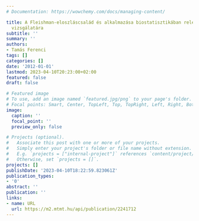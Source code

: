 ```yaml
---
# Documentation: https://wowchemy.com/docs/managing-content/

title: A Fleishman-eloszláscsalád és alkalmazása biostatisztikában releváns próbák
  vizsgálatára
subtitle: ''
summary: ''
authors:
- Tamás Ferenci
tags: []
categories: []
date: '2012-01-01'
lastmod: 2023-04-10T20:23:00+02:00
featured: false
draft: false

# Featured image
# To use, add an image named `featured.jpg/png` to your page's folder.
# Focal points: Smart, Center, TopLeft, Top, TopRight, Left, Right, BottomLeft, Bottom, BottomRight.
image:
  caption: ''
  focal_point: ''
  preview_only: false

# Projects (optional).
#   Associate this post with one or more of your projects.
#   Simply enter your project's folder or file name without extension.
#   E.g. `projects = ["internal-project"]` references `content/project/deep-learning/index.md`.
#   Otherwise, set `projects = []`.
projects: []
publishDate: '2023-04-10T18:22:59.823061Z'
publication_types:
- '0'
abstract: ''
publication: ''
links:
- name: URL
  url: https://m2.mtmt.hu/api/publication/2241712
---
```

